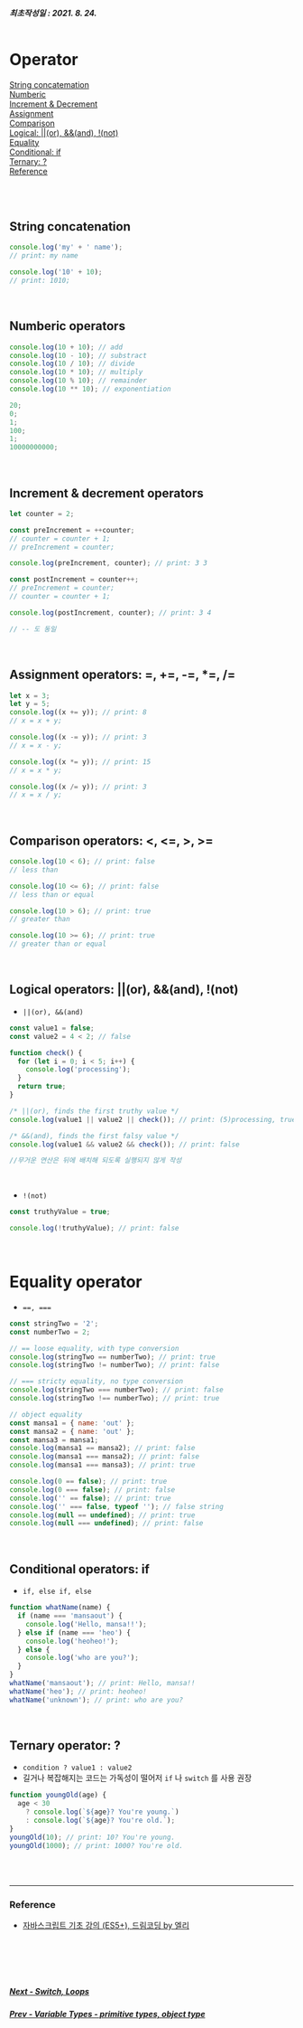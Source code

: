 ##### 최초작성일 : 2021. 8. 24.<br><br>

# Operator

[String concatemation](#string-concatenation)  
[Numberic](#numberic-operators)  
[Increment & Decrement](#increment--decrement-operators)  
[Assignment](#assignment-operators-------)  
[Comparison](#comparison-operators)  
[Logical: ||(or), &&(and), !(not)](#logical-operators-or-and-not)  
[Equality](#equality-operator)  
[Conditional: if](#conditional-operators-if)  
[Ternary: ?](#ternary-operator-)  
[Reference](#reference)

<br><br>

## String concatenation

```js
console.log('my' + ' name');
// print: my name

console.log('10' + 10);
// print: 1010;
```

<br>

## Numberic operators

```js
console.log(10 + 10); // add
console.log(10 - 10); // substract
console.log(10 / 10); // divide
console.log(10 * 10); // multiply
console.log(10 % 10); // remainder
console.log(10 ** 10); // exponentiation

20;
0;
1;
100;
1;
10000000000;
```

<br>

## Increment & decrement operators

```js
let counter = 2;

const preIncrement = ++counter;
// counter = counter + 1;
// preIncrement = counter;

console.log(preIncrement, counter); // print: 3 3

const postIncrement = counter++;
// preIncrement = counter;
// counter = counter + 1;

console.log(postIncrement, counter); // print: 3 4

// -- 도 동일
```

<br>

## Assignment operators: =, +=, -=, \*=, /=

```js
let x = 3;
let y = 5;
console.log((x += y)); // print: 8
// x = x + y;

console.log((x -= y)); // print: 3
// x = x - y;

console.log((x *= y)); // print: 15
// x = x * y;

console.log((x /= y)); // print: 3
// x = x / y;
```

<br>

## Comparison operators: <, <=, >, >=

```js
console.log(10 < 6); // print: false
// less than

console.log(10 <= 6); // print: false
// less than or equal

console.log(10 > 6); // print: true
// greater than

console.log(10 >= 6); // print: true
// greater than or equal
```

<br>

## Logical operators: ||(or), &&(and), !(not)

- `||(or), &&(and)`

```js
const value1 = false;
const value2 = 4 < 2; // false

function check() {
  for (let i = 0; i < 5; i++) {
    console.log('processing');
  }
  return true;
}

/* ||(or), finds the first truthy value */
console.log(value1 || value2 || check()); // print: (5)processing, true

/* &&(and), finds the first falsy value */
console.log(value1 && value2 && check()); // print: false

//무거운 연산은 뒤에 배치해 되도록 실행되지 않게 작성
```

<br>

- `!(not)`

```js
const truthyValue = true;

console.log(!truthyValue); // print: false
```

<br>

# Equality operator

- `==, ===`

```js
const stringTwo = '2';
const numberTwo = 2;

// == loose equality, with type conversion
console.log(stringTwo == numberTwo); // print: true
console.log(stringTwo != numberTwo); // print: false

// === stricty equality, no type conversion
console.log(stringTwo === numberTwo); // print: false
console.log(stringTwo !== numberTwo); // print: true

// object equality
const mansa1 = { name: 'out' };
const mansa2 = { name: 'out' };
const mansa3 = mansa1;
console.log(mansa1 == mansa2); // print: false
console.log(mansa1 === mansa2); // print: false
console.log(mansa1 === mansa3); // print: true

console.log(0 == false); // print: true
console.log(0 === false); // print: false
console.log('' == false); // print: true
console.log('' === false, typeof ''); // false string
console.log(null == undefined); // print: true
console.log(null === undefined); // print: false
```

<br>

## Conditional operators: if

- `if, else if, else`

```js
function whatName(name) {
  if (name === 'mansaout') {
    console.log('Hello, mansa!!');
  } else if (name === 'heo') {
    console.log('heoheo!');
  } else {
    console.log('who are you?');
  }
}
whatName('mansaout'); // print: Hello, mansa!!
whatName('heo'); // print: heoheo!
whatName('unknown'); // print: who are you?
```

<br>

## Ternary operator: ?

- `condition ? value1 : value2`
- 길거나 복잡해지는 코드는 가독성이 떨어저 `if` 나 `switch` 를 사용 권장

```js
function youngOld(age) {
  age < 30
    ? console.log(`${age}? You're young.`)
    : console.log(`${age}? You're old.`);
}
youngOld(10); // print: 10? You're young.
youngOld(1000); // print: 1000? You're old.
```

<br><br>

---

### **Reference**

- [자바스크립트 기초 강의 (ES5+), 드림코딩 by 엘리](https://www.youtube.com/playlist?list=PLv2d7VI9OotTVOL4QmPfvJWPJvkmv6h-2)

## <br><br>

##### [Next - Switch, Loops](/Javascript/basic_05_switch_loops.md)

##### [Prev - Variable Types - primitive types, object type](/Javascript/basic_03_variable_type.md)
